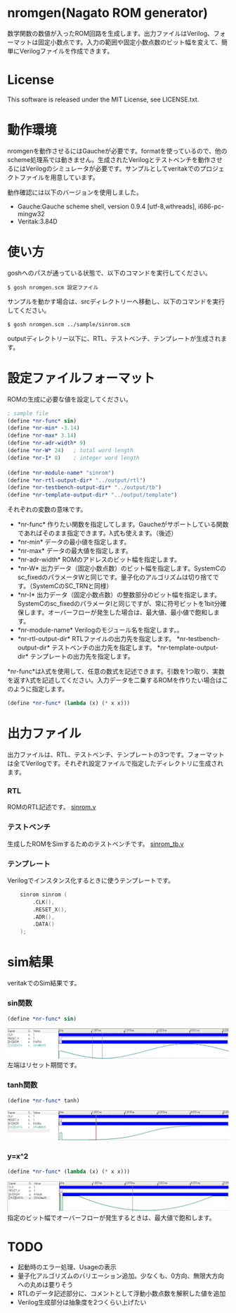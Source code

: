 # nromgen(Nagato ROM generator)
数学関数の数値が入ったROM回路を生成します。出力ファイルはVerilog、フォーマットは固定小数点です。入力の範囲や固定小数点数のビット幅を変えて、簡単にVerilogファイルを作成できます。

# License
This software is released under the MIT License, see LICENSE.txt.

# 動作環境
nromgenを動作させるにはGaucheが必要です。formatを使っているので、他のscheme処理系では動きません。生成されたVerilogとテストベンチを動作させるにはVerilogのシミュレータが必要です。サンプルとしてveritakでのプロジェクトファイルを用意しています。

動作確認には以下のバージョンを使用しました。
- Gauche:Gauche scheme shell, version 0.9.4 [utf-8,wthreads], i686-pc-mingw32
- Veritak:3.84D

# 使い方
goshへのパスが通っている状態で、以下のコマンドを実行してください。
```
$ gosh nromgen.scm 設定ファイル
```
サンプルを動かす場合は、srcディレクトリーへ移動し、以下のコマンドを実行してください。
```
$ gosh nromgen.scm ../sample/sinrom.scm
```
outputディレクトリー以下に、RTL、テストベンチ、テンプレートが生成されます。


# 設定ファイルフォーマット
ROMの生成に必要な値を設定してください。

```scheme
; sample file
(define *nr-func* sin)
(define *nr-min* -3.14)
(define *nr-max* 3.14)
(define *nr-adr-width* 9)
(define *nr-W* 24)   ; total word length
(define *nr-I* 8)    ; integer word length

(define *nr-module-name* "sinrom")
(define *nr-rtl-output-dir* "../output/rtl")
(define *nr-testbench-output-dir* "../output/tb")
(define *nr-template-output-dir* "../output/template")

```
それぞれの変数の意味です。

- \*nr-func\* 作りたい関数を指定してします。Gaucheがサポートしている関数であればそのまま指定できます。λ式も使えます。（後述）
- \*nr-min\* データの最小値を指定します。
- \*nr-max\* データの最大値を指定します。
- \*nr-adr-width\* ROMのアドレスのビット幅を指定します。
- \*nr-W\* 出力データ（固定小数点数）のビット幅を指定します。SystemCのsc_fixedのパラメータWと同じです。量子化のアルゴリズムは切り捨てです。（SystemCのSC_TRNと同様）
- \*nr-I\* 出力データ（固定小数点数）の整数部分のビット幅を指定します。SystemCのsc_fixedのパラメータIと同じですが、常に符号ビットを1bit分確保します。オーバーフローが発生した場合は、最大値、最小値で飽和します。
- \*nr-module-name\* Verilogのモジュール名を指定します。。
- \*nr-rtl-output-dir\* RTLファイルの出力先を指定します。
\*nr-testbench-output-dir\* テストベンチの出力先を指定します。
\*nr-template-output-dir\* テンプレートの出力先を指定します。

\*nr-func\*はλ式を使用して、任意の数式を記述できます。引数を1つ取り、実数を返すλ式を記述してください。入力データを二乗するROMを作りたい場合はこのように指定します。

```scheme
(define *nr-func* (lambda (x) (* x x)))
```

# 出力ファイル
出力ファイルは、RTL、テストベンチ、テンプレートの3つです。フォーマットは全てVerilogです。それぞれ設定ファイルで指定したディレクトリに生成されます。

### RTL
ROMのRTL記述です。
[sinrom.v](https://github.com/natsutan/nromgen/blob/master/output/rtl/sinrom.v "sinrom.v")

### テストベンチ
生成したROMをSimするためのテストベンチです。
[sinrom_tb.v](https://github.com/natsutan/nromgen/blob/master/output/tb/sinrom_tb.v "sinrom_tb.v")

### テンプレート
Verilogでインスタンス化するときに使うテンプレートです。
```verilog
	sinrom sinrom (
		.CLK(),
		.RESET_X(),
		.ADR(),
		.DATA()
	);

```

# sim結果
veritakでのSim結果です。
### sin関数

```scheme
(define *nr-func* sin)
```
![sin](https://github.com/natsutan/nromgen/blob/master/img/sin.png)
左端はリセット期間です。

### tanh関数
```scheme
(define *nr-func* tanh)
```
![tanh](https://github.com/natsutan/nromgen/blob/master/img/tanh.png)

### y=x^2
```scheme
(define *nr-func* (lambda (x) (* x x)))
```
![parabora](https://github.com/natsutan/nromgen/blob/master/img/parabo.png)
指定のビット幅でオーバーフローが発生するときは、最大値で飽和します。

# TODO
- 起動時のエラー処理、Usageの表示
- 量子化アルゴリズムのバリエーション追加。少なくも、0方向、無限大方向への丸めは要りそう
- RTLのデータ記述部分に、コメントとして浮動小数点数を解釈した値を追加
- Verilog生成部分は抽象度を2つくらい上げたい


